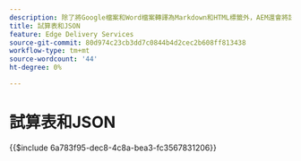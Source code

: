 ```yaml
---
description: 除了將Google檔案和Word檔案轉譯為Markdown和HTML標籤外，AEM還會將試算表(Microsoft Excel活頁簿和Google工作表)轉譯為JSON檔案，以便您的網站或網頁應用程式輕鬆使用。
title: 試算表和JSON
feature: Edge Delivery Services
source-git-commit: 80d974c23cb3dd7c0844b4d2cec2b608ff813438
workflow-type: tm+mt
source-wordcount: '44'
ht-degree: 0%

---
```


# 試算表和JSON

{{$include 6a783f95-dec8-4c8a-bea3-fc3567831206}}